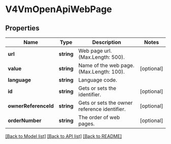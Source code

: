 # V4VmOpenApiWebPage

## Properties
Name | Type | Description | Notes
------------ | ------------- | ------------- | -------------
**url** | **string** | Web page url. (Max.Length: 500). | 
**value** | **string** | Name of the web page. (Max.Length: 100). | [optional] 
**language** | **string** | Language code. | 
**id** | **string** | Gets or sets the identifier. | [optional] 
**ownerReferenceId** | **string** | Gets or sets the owner reference identifier. | [optional] 
**orderNumber** | **string** | The order of web pages. | [optional] 

[[Back to Model list]](../../README.md#documentation-for-models) [[Back to API list]](../../README.md#documentation-for-api-endpoints) [[Back to README]](../../README.md)

